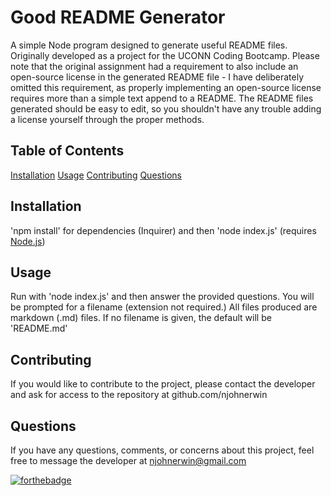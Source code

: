 
# Good README Generator

A simple Node program designed to generate useful README files. Originally developed as a project for the UCONN Coding Bootcamp. Please note that the original assignment had a requirement to also include an open-source license in the generated README file - I have deliberately omitted this requirement, as properly implementing an open-source license requires more than a simple text append to a README. The README files generated should be easy to edit, so you shouldn't have any trouble adding a license yourself through the proper methods.

## Table of Contents

[Installation](#installation)
[Usage](#usage)
[Contributing](#contributing)
[Questions](#questions)

## Installation

'npm install' for dependencies (Inquirer) and then 'node index.js' (requires [Node.js](https://nodejs.org))

## Usage

Run with 'node index.js' and then answer the provided questions. You will be prompted for a filename (extension not required.) All files produced are markdown (.md) files. If no filename is given, the default will be 'README.md'

## Contributing

If you would like to contribute to the project, please contact the developer and ask for access to the repository at github.com/njohnerwin

## Questions

If you have any questions, comments, or concerns about this project, feel free to message the developer at njohnerwin@gmail.com

[![forthebadge](https://forthebadge.com/images/badges/uses-js.svg)](https://forthebadge.com)